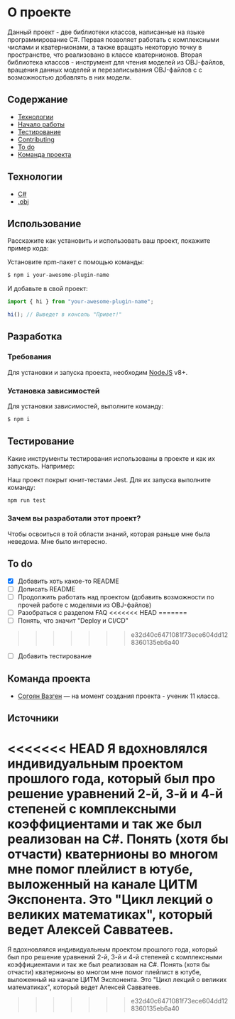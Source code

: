 # О проекте
Данный проект - две библиотеки классов, написанные на языке программирование C#. Первая позволяет работать с комплексными числами и кватернионами, а также вращать некоторую точку в пространстве, что реализовано в классе кватернионов. Вторая библиотека классов - инструмент для чтения моделей из OBJ-файлов, вращения данных моделей и перезаписывания OBJ-файлов с с возможностью добавлять в них модели.

## Содержание
- [Технологии](#технологии)
- [Начало работы](#начало-работы)
- [Тестирование](#тестирование)
- [Contributing](#contributing)
- [To do](#to-do)
- [Команда проекта](#команда-проекта)

## Технологии
- [C#](https://learn.microsoft.com/ru-ru/dotnet/csharp/)
- [.obj](https://en.wikipedia.org/wiki/Wavefront_.obj_file)

## Использование
Расскажите как установить и использовать ваш проект, покажите пример кода:

Установите npm-пакет с помощью команды:
```sh
$ npm i your-awesome-plugin-name
```

И добавьте в свой проект:
```typescript
import { hi } from "your-awesome-plugin-name";

hi(); // Выведет в консоль "Привет!"
```

## Разработка

### Требования
Для установки и запуска проекта, необходим [NodeJS](https://nodejs.org/) v8+.

### Установка зависимостей
Для установки зависимостей, выполните команду:
```sh
$ npm i
```

## Тестирование
Какие инструменты тестирования использованы в проекте и как их запускать. Например:

Наш проект покрыт юнит-тестами Jest. Для их запуска выполните команду:
```sh
npm run test
```

### Зачем вы разработали этот проект?
Чтобы освоиться в той области знаний, которая раньше мне была неведома. Мне было интересно.

## To do
- [x] Добавить хоть какое-то README
- [ ] Дописать README
- [ ] Продолжить работать над проектом (добавить возможности по прочей работе с моделями из OBJ-файлов)
- [ ] Разобраться с разделом FAQ
<<<<<<< HEAD
=======
- [ ] Понять, что значит "Deploy и CI/CD"
>>>>>>> e32d40c6471081f73ece604dd128360135eb6a40
- [ ] Добавить тестирование

## Команда проекта
- [Согоян Вазген](https://t.me/iheaytdg) — на момент создания проекта - ученик 11 класса.

## Источники
<<<<<<< HEAD
Я вдохновлялся индивидуальным проектом прошлого года, который был про решение уравнений 2-й, 3-й и 4-й степеней с комплексными коэффициентами и так же был реализован на C#․ Понять (хотя бы отчасти) кватернионы во многом мне помог плейлист в ютубе, выложенный на канале ЦИТМ Экспонента. Это "Цикл лекций о великих математиках", который ведет Алексей Савватеев.  
=======
Я вдохновлялся индивидуальным проектом прошлого года, который был про решение уравнений 2-й, 3-й и 4-й степеней с комплексными коэффициентами и так же был реализован на C#․ Понять (хотя бы отчасти) кватернионы во многом мне помог плейлист в ютубе, выложенный на канале ЦИТМ Экспонента. Это "Цикл лекций о великих математиках", который ведет Алексей Савватеев.  
>>>>>>> e32d40c6471081f73ece604dd128360135eb6a40
